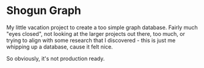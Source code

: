 # Shogun Graph

My little vacation project to create a too simple graph database. Fairly much "eyes closed", not
looking at the larger projects out there, too much, or trying to align with some research that I
discovered - this is just me whipping up a database, cause it felt nice.

So obviously, it's not production ready.
